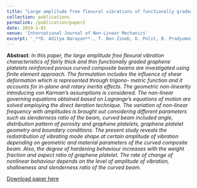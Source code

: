 ```yaml
---
title: "Large amplitude free flexural vibrations of functionally graded graphene platelets reinforced porous composite curved beams using finite element based on trigonometric shear deformation theory"
collection: publications
permalink: /publication/paper2
date: 2019-1-01
venue: 'International Journal of Non-Linear Mechanics'
excerpt: '_**D. Aditya Narayan**., T. Ben Zineb, O. Polit, B. Pradyumna, and G. Manickam, 2019, “Large Amplitude Free Flexural Vibrations of Functionally Graded Graphene Platelets Reinforced Porous Composite Curved Beams Using Finite Element Based on Trigonometric Shear Deformation Theory,” Int. J. Non. Linear. Mech., 116(June), pp. 302–317._'
---
```

**Abstract**: _In this paper, the large amplitude free flexural vibration characteristics of fairly thick and thin functionally graded graphene platelets reinforced porous curved composite beams are investigated using finite element approach. The formulation includes the influence of shear deformation which is represented through trigono- metric function and it accounts for in-plane and rotary inertia effects. The geometric non-linearity introducing von Karman’s assumptions is considered. The non-linear governing equations obtained based on Lagrange’s equations of motion are solved employing the direct iteration technique. The variation of non-linear frequency with amplitudes is brought out considering different parameters such as slenderness ratio of the beam, curved beam included angle, distribution pattern of porosity and graphene platelets, graphene platelet geometry and boundary conditions. The present study reveals the redistribution of vibrating mode shape at certain amplitude of vibration depending on geometric and material parameters of the curved composite beam. Also, the degree of hardening behaviour increases with the weight fraction and aspect ratio of graphene platelet. The rate of change of nonlinear behaviour depends on the level of amplitude of vibration, shallowness and slenderness ratio of the curved beam._

[Download paper here](https://AND2797.github.io/files/1-s2.0-S0020746219303944-main.pdf)


